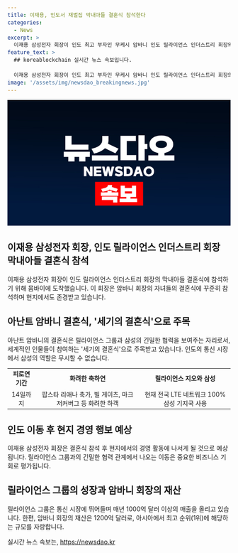 ```yaml
---
title: 이재용, 인도서 재벌집 막내아들 결혼식 참석한다
categories:
  - News
excerpt: >
  이재용 삼성전자 회장이 인도 최고 부자인 무케시 암바니 인도 릴라이언스 인더스트리 회장의 막내아들 결혼식에 참석하기 위해 뭄바이에 도착했다. 이번 결혼식에 참석으로 암바니 회장의 세 자녀 결혼식을 모두 챙긴 것으로 전해졌다. 이 회장은 뭄바이에서 열리는 초호화 결혼식에 참석한 후 현지 경영 행보에 나설 것으로 보인다. 사진과 함께 이 회장이 인도를 방문했던 이전 결혼식의 내용과 지난 결혼식에서의 화려한 순간 등이 포함된다.
feature_text: >
  ## koreablockchain 실시간 뉴스 속보입니다.

  이재용 삼성전자 회장이 인도 최고 부자인 무케시 암바니 인도 릴라이언스 인더스트리 회장의 막내아들 결혼식에 참석하기 위해 뭄바이에 도착했다. 이번 결혼식에 참석으로 암바니 회장의 세 자녀 결혼식을 모두 챙긴 것으로 전해졌다. 이 회장은 뭄바이에서 열리는 초호화 결혼식에 참석한 후 현지 경영 행보에 나설 것으로 보인다. 사진과 함께 이 회장이 인도를 방문했던 이전 결혼식의 내용과 지난 결혼식에서의 화려한 순간 등이 포함된다.
image: '/assets/img/newsdao_breakingnews.jpg'
---
```


<p><img src="/assets/img/newsdao_breakingnews.jpg" alt="koreablockchain 속보" /></p>

<h2 data-ke-size="size26">이재용 삼성전자 회장, 인도 릴라이언스 인더스트리 회장 막내아들 결혼식 참석</h2>

<p data-ke-size="size16">이재용 삼성전자 회장이 인도 릴라이언스 인더스트리 회장의 막내아들 결혼식에 참석하기 위해 뭄바이에 도착했습니다. 이 회장은 암바니 회장의 자녀들의 결혼식에 꾸준히 참석하며 현지에서도 존경받고 있습니다.</p>

<h2 data-ke-size="size26">아난트 암바니 결혼식, '세기의 결혼식'으로 주목</h2>

<p data-ke-size="size16">아난트 암바니의 결혼식은 릴라이언스 그룹과 삼성의 긴밀한 협력을 보여주는 자리로서, 세계적인 인물들이 참여하는 '세기의 결혼식'으로 주목받고 있습니다. 인도의 통신 시장에서 삼성의 역할은 무시할 수 없습니다.</p>

<table>
  <tr>
    <td style="text-align: center; height: 17px;"><b>피로연 기간</b></td>
    <td style="text-align: center; height: 17px;"><b>화려한 축하연</b></td>
    <td style="text-align: center; height: 17px;"><b>릴라이언스 지오와 삼성</b></td>
  </tr>
  <tr>
    <td style="text-align: center; height: 17px;">14일까지</td>
    <td style="text-align: center; height: 17px;">팝스타 리애나 축가, 빌 게이츠, 마크 저커버그 등 화려한 하객</td>
    <td style="text-align: center; height: 17px;">현재 전국 LTE 네트워크 100% 삼성 기지국 사용</td>
  </tr>
</table>

<h2 data-ke-size="size26">인도 이동 후 현지 경영 행보 예상</h2>

<p data-ke-size="size16">이재용 삼성전자 회장은 결혼식 참석 후 현지에서의 경영 활동에 나서게 될 것으로 예상됩니다. 릴라이언스 그룹과의 긴밀한 협력 관계에서 나오는 이동은 중요한 비즈니스 기회로 평가됩니다.</p>

<h2 data-ke-size="size26">릴라이언스 그룹의 성장과 암바니 회장의 재산</h2>

<p data-ke-size="size16">릴라이언스 그룹은 통신 시장에 뛰어들며 매년 1000억 달러 이상의 매출을 올리고 있습니다. 한편, 암바니 회장의 재산은 1200억 달러로, 아시아에서 최고 순위(1위)에 해당하는 규모를 자랑합니다.</p>
실시간 뉴스 속보는, <a href="https://newsdao.kr" rel="dofollow">https://newsdao.kr</a>


